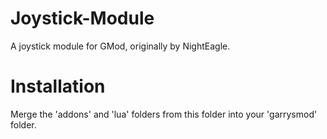 Joystick-Module
===============

A joystick module for GMod, originally by NightEagle.

Installation
===============

Merge the 'addons' and 'lua' folders from this folder into your 'garrysmod' folder.
